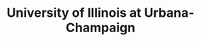 ---
layout: default
title: University of Illinois at Urbana-Champaign
degree: Bachelor of Science in Aerospace Engineering
department_website: https://aerospace.illinois.edu/
school_date: August 2019 - May 2023
year: 2023
---